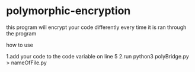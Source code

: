 # polymorphic-encryption
this program will encrypt your code differently every time it is ran through the program

how to use

1.add your code to the code variable on line 5
2.run python3 polyBridge.py > nameOfFile.py
